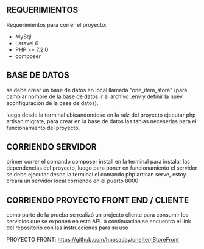 <h2>REQUERIMIENTOS </h2>

Requerimientos para correr el proyecto:

- MySql
- Laravel 6
- PHP >= 7.2.0
- composer

<h2>BASE DE DATOS </h2>

se debe crear un base de datos en local llamada "one_item_store" (para cambiar nombre de la base de datos ir al archivo .env y definir la nuev aconfiguracion de la base de datos).

luego desde la terminal ubicandondose en la raíz del proyecto ejecutar php artisan migrate, para crear en la base de datos las tablas neceserias para el funcionamiento del proyecto.

<h2>CORRIENDO SERVIDOR</h2>

primer correr el comando composer install en la terminal para instalar las dependencias del proyecto, luego para poner en funcionamiento el servidor se debe ejecutar desde la terminal el comando php artisan serve, estoy creara un servidor local corriendo en el puerto 8000

<h2>CORRIENDO PROYECTO FRONT END / CLIENTE</h2>

como parte de la prueba se realizó un projecto cliente para consumir los servicios que se exponen en esta API. a continuación se encuentra el link del repositorio con las instrucciones para su uso

PROYECTO FRONT: https://github.com/hposaday/oneItemStoreFront

